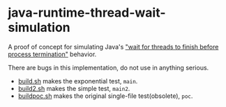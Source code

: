# java-runtime-thread-wait-simulation
A proof of concept for simulating Java's ["wait for threads to finish before process termination"](Example.java) behavior.


There are bugs in this implementation, do not use in anything serious.

- [build.sh](build.sh) makes the exponential test, `main`.
- [build2.sh](build2.sh) makes the simple test, `main2`.
- [buildpoc.sh](buildpoc.sh) makes the original single-file test(obsolete), `poc`.
